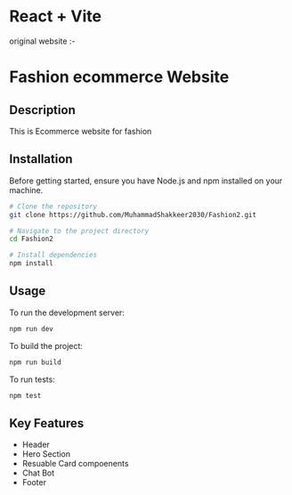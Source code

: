 # React + Vite
original website :-

# Fashion ecommerce Website

## Description

This is Ecommerce website for fashion

## Installation

Before getting started, ensure you have Node.js and npm installed on your machine.

```bash
# Clone the repository
git clone https://github.com/MuhammadShakkeer2030/Fashion2.git

# Navigate to the project directory
cd Fashion2

# Install dependencies
npm install
```

## Usage

To run the development server:

```bash
npm run dev
```

To build the project:

```bash
npm run build
```

To run tests:

```bash
npm test
```

## Key Features

  - Header
  - Hero Section
  - Resuable Card compoenents
  - Chat Bot
  - Footer
